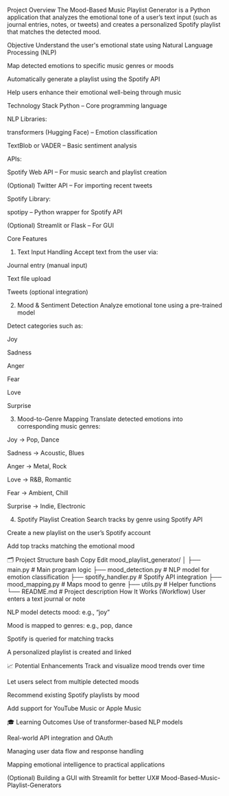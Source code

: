 Project Overview
The Mood-Based Music Playlist Generator is a Python application that analyzes the emotional tone of a user’s text input (such as journal entries, notes, or tweets) and creates a personalized Spotify playlist that matches the detected mood.

 Objective
Understand the user's emotional state using Natural Language Processing (NLP)

Map detected emotions to specific music genres or moods

Automatically generate a playlist using the Spotify API

Help users enhance their emotional well-being through music

 Technology Stack
Python – Core programming language

NLP Libraries:

transformers (Hugging Face) – Emotion classification

TextBlob or VADER – Basic sentiment analysis

APIs:

Spotify Web API – For music search and playlist creation

(Optional) Twitter API – For importing recent tweets

Spotify Library:

spotipy – Python wrapper for Spotify API

(Optional) Streamlit or Flask – For GUI

 Core Features
1. Text Input Handling
Accept text from the user via:

Journal entry (manual input)

Text file upload

Tweets (optional integration)

2. Mood & Sentiment Detection
Analyze emotional tone using a pre-trained model

Detect categories such as:

Joy

Sadness

Anger

Fear

Love

Surprise

3. Mood-to-Genre Mapping
Translate detected emotions into corresponding music genres:

Joy → Pop, Dance

Sadness → Acoustic, Blues

Anger → Metal, Rock

Love → R&B, Romantic

Fear → Ambient, Chill

Surprise → Indie, Electronic

4. Spotify Playlist Creation
Search tracks by genre using Spotify API

Create a new playlist on the user’s Spotify account

Add top tracks matching the emotional mood

🗂️ Project Structure
bash
Copy
Edit
mood_playlist_generator/
│
├── main.py                # Main program logic
├── mood_detection.py      # NLP model for emotion classification
├── spotify_handler.py     # Spotify API integration
├── mood_mapping.py        # Maps mood to genre
├── utils.py               # Helper functions
└── README.md              # Project description
 How It Works (Workflow)
User enters a text journal or note

NLP model detects mood: e.g., “joy”

Mood is mapped to genres: e.g., pop, dance

Spotify is queried for matching tracks

A personalized playlist is created and linked

📈 Potential Enhancements
Track and visualize mood trends over time

Let users select from multiple detected moods

Recommend existing Spotify playlists by mood

Add support for YouTube Music or Apple Music

🎓 Learning Outcomes
Use of transformer-based NLP models

Real-world API integration and OAuth

Managing user data flow and response handling

Mapping emotional intelligence to practical applications

(Optional) Building a GUI with Streamlit for better UX# Mood-Based-Music-Playlist-Generators
